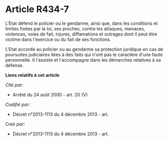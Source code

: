 # Article R434-7

L'Etat défend le policier ou le gendarme, ainsi que, dans les conditions et limites fixées par la loi, ses proches, contre
les attaques, menaces, violences, voies de fait, injures, diffamations et outrages dont il peut être victime dans l'exercice
ou du fait de ses fonctions.

L'Etat accorde au policier ou au gendarme sa protection juridique en cas de poursuites judiciaires liées à des faits qui
n'ont pas le caractère d'une faute personnelle. Il l'assiste et l'accompagne dans les démarches relatives à sa défense.

**Liens relatifs à cet article**

_Cité par_:

  - Arrêté du 24 août 2000 - art. 20 (V)

_Codifié par_:

  - Décret n°2013-1113 du 4 décembre 2013 - art.

_Créé par_:

  - Décret n°2013-1113 du 4 décembre 2013 - art.
